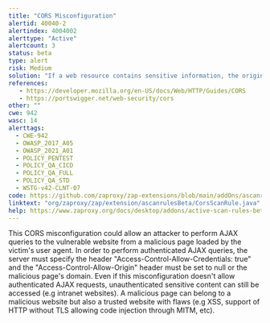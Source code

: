 ```yaml
---
title: "CORS Misconfiguration"
alertid: 40040-2
alertindex: 4004002
alerttype: "Active"
alertcount: 3
status: beta
type: alert
risk: Medium
solution: "If a web resource contains sensitive information, the origin should be properly specified in the Access-Control-Allow-Origin header. Only trusted websites needing this resource should be specified in this header, with the most secured protocol supported."
references:
   - https://developer.mozilla.org/en-US/docs/Web/HTTP/Guides/CORS
   - https://portswigger.net/web-security/cors
other: ""
cwe: 942
wasc: 14
alerttags: 
  - CWE-942
  - OWASP_2017_A05
  - OWASP_2021_A01
  - POLICY_PENTEST
  - POLICY_QA_CICD
  - POLICY_QA_FULL
  - POLICY_QA_STD
  - WSTG-v42-CLNT-07
code: https://github.com/zaproxy/zap-extensions/blob/main/addOns/ascanrulesBeta/src/main/java/org/zaproxy/zap/extension/ascanrulesBeta/CorsScanRule.java
linktext: "org/zaproxy/zap/extension/ascanrulesBeta/CorsScanRule.java"
help: https://www.zaproxy.org/docs/desktop/addons/active-scan-rules-beta/#id-40040
---
```

This CORS misconfiguration could allow an attacker to perform AJAX queries to the vulnerable website from a malicious page loaded by the victim's user agent.
In order to perform authenticated AJAX queries, the server must specify the header "Access-Control-Allow-Credentials: true" and the "Access-Control-Allow-Origin" header must be set to null or the malicious page's domain. Even if this misconfiguration doesn't allow authenticated AJAX requests, unauthenticated sensitive content can still be accessed (e.g intranet websites).
A malicious page can belong to a malicious website but also a trusted website with flaws (e.g XSS, support of HTTP without TLS allowing code injection through MITM, etc).
